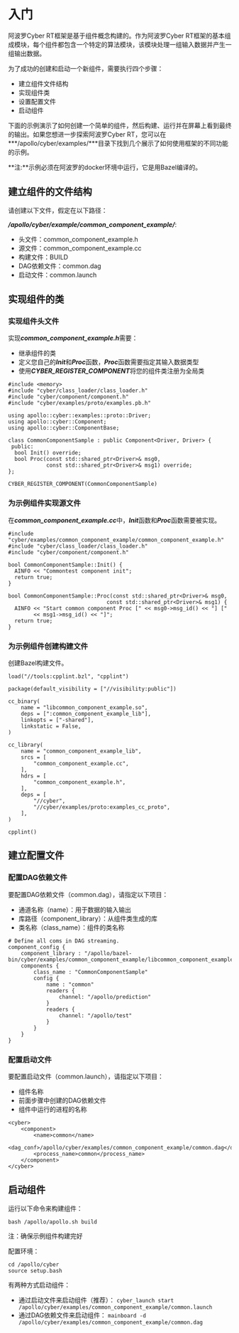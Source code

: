 # 入门

阿波罗Cyber RT框架是基于组件概念构建的。作为阿波罗Cyber RT框架的基本组成模块，每个组件都包含一个特定的算法模块，该模块处理一组输入数据并产生一组输出数据。

为了成功的创建和启动一个新组件，需要执行四个步骤：

* 建立组件文件结构
* 实现组件类
* 设置配置文件
* 启动组件

下面的示例演示了如何创建一个简单的组件，然后构建、运行并在屏幕上看到最终的输出。如果您想进一步探索阿波罗Cyber RT，您可以在***/apollo/cyber/examples/***目录下找到几个展示了如何使用框架的不同功能的示例。

  **注:**示例必须在阿波罗的docker环境中运行，它是用Bazel编译的。

## 建立组件的文件结构

请创建以下文件，假定在以下路径：

***/apollo/cyber/example/common_component_example/***:

  * 头文件：common_component_example.h
  * 源文件：common_component_example.cc
  * 构建文件：BUILD
  * DAG依赖文件：common.dag
  * 启动文件：common.launch

## 实现组件的类

### 实现组件头文件

实现***common_component_example.h***需要：

  * 继承组件的类
  * 定义您自己的***Init***和***Proc***函数，***Proc***函数需要指定其输入数据类型
  * 使用***CYBER_REGISTER_COMPONENT***将您的组件类注册为全局类

```
#include <memory>
#include "cyber/class_loader/class_loader.h"
#include "cyber/component/component.h"
#include "cyber/examples/proto/examples.pb.h"

using apollo::cyber::examples::proto::Driver;
using apollo::cyber::Component;
using apollo::cyber::ComponentBase;

class CommonComponentSample : public Component<Driver, Driver> {
 public:
  bool Init() override;
  bool Proc(const std::shared_ptr<Driver>& msg0,
            const std::shared_ptr<Driver>& msg1) override;
};

CYBER_REGISTER_COMPONENT(CommonComponentSample)
```

### 为示例组件实现源文件

在***common_component_example.cc***中，***Init***函数和***Proc***函数需要被实现。

```
#include "cyber/examples/common_component_example/common_component_example.h"
#include "cyber/class_loader/class_loader.h"
#include "cyber/component/component.h"

bool CommonComponentSample::Init() {
  AINFO << "Commontest component init";
  return true;
}

bool CommonComponentSample::Proc(const std::shared_ptr<Driver>& msg0,
                               const std::shared_ptr<Driver>& msg1) {
  AINFO << "Start common component Proc [" << msg0->msg_id() << "] ["
        << msg1->msg_id() << "]";
  return true;
}
```

### 为示例组件创建构建文件

创建Bazel构建文件。

```
load("//tools:cpplint.bzl", "cpplint")

package(default_visibility = ["//visibility:public"])

cc_binary(
    name = "libcommon_component_example.so",
    deps = [":common_component_example_lib"],
    linkopts = ["-shared"],
    linkstatic = False,
)

cc_library(
    name = "common_component_example_lib",
    srcs = [
        "common_component_example.cc",
    ],
    hdrs = [
        "common_component_example.h",
    ],
    deps = [
        "//cyber",
        "//cyber/examples/proto:examples_cc_proto",
    ],
)

cpplint()
```

## 建立配置文件

### 配置DAG依赖文件

要配置DAG依赖文件（common.dag），请指定以下项目：

  * 通道名称（name）：用于数据的输入输出
  * 库路径（component_library）：从组件类生成的库
  * 类名称（class_name）：组件的类名称

```
# Define all coms in DAG streaming.
component_config {
    component_library : "/apollo/bazel-bin/cyber/examples/common_component_example/libcommon_component_example.so"
    components {
        class_name : "CommonComponentSample"
        config {
            name : "common"
            readers {
                channel: "/apollo/prediction"
            }
            readers {
                channel: "/apollo/test"
            }
        }
    }
}
```

### 配置启动文件

要配置启动文件（common.launch），请指定以下项目：

  * 组件名称
  * 前面步骤中创建的DAG依赖文件
  * 组件中运行的进程的名称

```
<cyber>
    <component>
        <name>common</name>
        <dag_conf>/apollo/cyber/examples/common_component_example/common.dag</dag_conf>
        <process_name>common</process_name>
    </component>
</cyber>
```

## 启动组件

运行以下命令来构建组件：

`bash /apollo/apollo.sh build`

注：确保示例组件构建完好

配置环境：

```
cd /apollo/cyber
source setup.bash
```

有两种方式启动组件：

  * 通过启动文件来启动组件（推荐）：
`cyber_launch start /apollo/cyber/examples/common_component_example/common.launch`
  * 通过DAG依赖文件来启动组件：
`mainboard -d /apollo/cyber/examples/common_component_example/common.dag`

